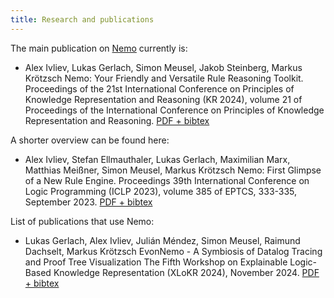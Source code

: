 ```yaml
---
title: Research and publications
---
```

The main publication on [Nemo](index.mdx) currently is:
- Alex Ivliev, Lukas Gerlach, Simon Meusel, Jakob Steinberg, Markus Krötzsch Nemo: Your Friendly and Versatile Rule Reasoning Toolkit. Proceedings of the 21st International Conference on Principles of Knowledge Representation and Reasoning (KR 2024), volume 21 of Proceedings of the International Conference on Principles of Knowledge Representation and Reasoning. [PDF + bibtex](https://iccl.inf.tu-dresden.de/web/Inproceedings3390)

A shorter overview can be found here:
- Alex Ivliev, Stefan Ellmauthaler, Lukas Gerlach, Maximilian Marx, Matthias Meißner, Simon Meusel, Markus Krötzsch Nemo: First Glimpse of a New Rule Engine. Proceedings 39th International Conference on Logic Programming (ICLP 2023), volume 385 of EPTCS, 333-335, September 2023. [PDF + bibtex](https://iccl.inf.tu-dresden.de/web/Inproceedings3354)

List of publications that use Nemo:
- Lukas Gerlach, Alex Ivliev, Julián Méndez, Simon Meusel, Raimund Dachselt, Markus Krötzsch
EvonNemo - A Symbiosis of Datalog Tracing and Proof Tree Visualization
The Fifth Workshop on Explainable Logic-Based Knowledge Representation (XLoKR 2024), November 2024. [PDF + bibtex](https://iccl.inf.tu-dresden.de/web/Inproceedings3397)

